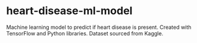 # heart-disease-ml-model
Machine learning model to predict if heart disease is present.
Created with TensorFlow and Python libraries.
Dataset sourced from Kaggle.
